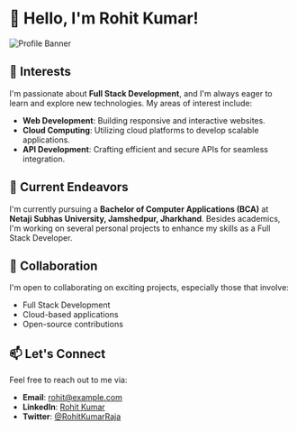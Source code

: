 # 👋 Hello, I'm Rohit Kumar!

![Profile Banner](https://via.placeholder.com/1000x200.png?text=Welcome+to+my+GitHub+Profile)

## 👀 Interests
I'm passionate about **Full Stack Development**, and I'm always eager to learn and explore new technologies. My areas of interest include:
- **Web Development**: Building responsive and interactive websites.
- **Cloud Computing**: Utilizing cloud platforms to develop scalable applications.
- **API Development**: Crafting efficient and secure APIs for seamless integration.

## 🌱 Current Endeavors
I'm currently pursuing a **Bachelor of Computer Applications (BCA)** at **Netaji Subhas University, Jamshedpur, Jharkhand**. Besides academics, I'm working on several personal projects to enhance my skills as a Full Stack Developer.

## 💞️ Collaboration
I'm open to collaborating on exciting projects, especially those that involve:
- Full Stack Development
- Cloud-based applications
- Open-source contributions

## 📫 Let's Connect
Feel free to reach out to me via:
- **Email**: rohit@example.com
- **LinkedIn**: [Rohit Kumar](https://www.linkedin.com/in/rohit-kumar)
- **Twitter**: [@RohitKumarRaja](https://twitter.com/RohitKumarRaja)

<!---
Rohit-kumar-raja/Rohit-kumar-raja is a ✨ special ✨ repository because its `README.md` (this file) appears on your GitHub profile.
You can click the Preview link to take a look at your changes.
--->
